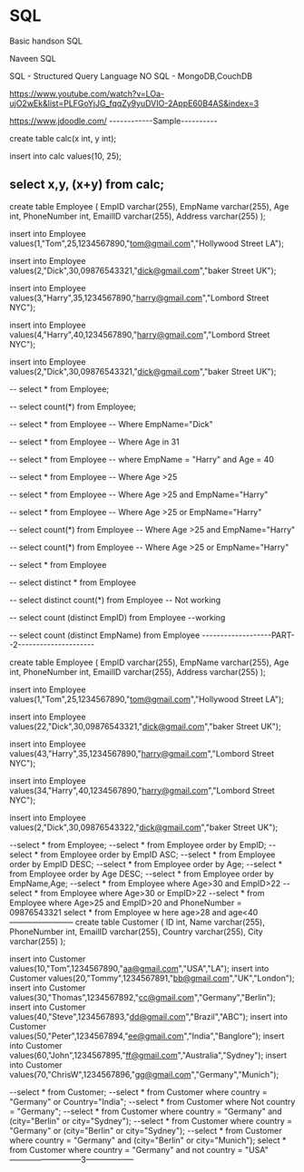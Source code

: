 # SQL
Basic handson SQL


Naveen SQL

SQL - Structured Query Language
NO SQL - MongoDB,CouchDB

https://www.youtube.com/watch?v=LOa-ujO2wEk&list=PLFGoYjJG_fqqZy9yuDVIO-2AppE60B4AS&index=3

https://www.jdoodle.com/
------------Sample----------

create table calc(x int, y int);

insert into calc values(10, 25);

select x,y, (x+y) from calc;
------------------------

create table Employee (
    EmpID varchar(255),
    EmpName varchar(255),
    Age int,
    PhoneNumber int,
    EmailID varchar(255),
    Address varchar(255)
);

insert into Employee values(1,"Tom",25,1234567890,"tom@gmail.com","Hollywood Street LA");

insert into Employee values(2,"Dick",30,09876543321,"dick@gmail.com","baker Street UK");

insert into Employee values(3,"Harry",35,1234567890,"harry@gmail.com","Lombord Street NYC");

insert into Employee values(4,"Harry",40,1234567890,"harry@gmail.com","Lombord Street NYC");

insert into Employee values(2,"Dick",30,09876543321,"dick@gmail.com","baker Street UK");

-- select * from Employee;

-- select count(*) from Employee;

-- select  * from Employee 
-- Where EmpName="Dick"

-- select  * from Employee 
-- Where Age in 31

-- select * from Employee
-- where EmpName = "Harry" and Age = 40

-- select * from Employee
-- Where Age >25

-- select * from Employee
-- Where Age >25 and EmpName="Harry"

-- select * from Employee
-- Where Age >25 or EmpName="Harry"

-- select count(*) from Employee
-- Where Age >25 and EmpName="Harry"

-- select count(*) from Employee
-- Where Age >25 or EmpName="Harry"

-- select * from Employee

-- select distinct * from Employee

-- select distinct count(*) from Employee -- Not working 

-- select count (distinct EmpID) from Employee --working

-- select count (distinct EmpName) from Employee 
-------------------PART--2---------------------


create table Employee (
    EmpID varchar(255),
    EmpName varchar(255),
    Age int,
    PhoneNumber int,
    EmailID varchar(255),
    Address varchar(255)
);

insert into Employee values(1,"Tom",25,1234567890,"tom@gmail.com","Hollywood Street LA");

insert into Employee values(22,"Dick",30,09876543321,"dick@gmail.com","baker Street UK");

insert into Employee values(43,"Harry",35,1234567890,"harry@gmail.com","Lombord Street NYC");

insert into Employee values(34,"Harry",40,1234567890,"harry@gmail.com","Lombord Street NYC");

insert into Employee values(2,"Dick",30,09876543322,"dick@gmail.com","baker Street UK");

--select * from Employee;
--select * from Employee order by EmpID;
--select * from Employee order by EmpID ASC;
--select * from Employee order by EmpID DESC;
--select * from Employee order by Age;
--select * from Employee order by Age DESC;
--select * from Employee order by EmpName,Age;
--select * from Employee where Age>30 and EmpID>22
--select * from Employee where Age>30 or EmpID>22
--select * from Employee where Age>25 and EmpID>20 and PhoneNumber = 09876543321
select * from Employee w  here age>28 and age<40
————————
create table Customer (
    ID int,
    Name varchar(255),
    PhoneNumber int,
    EmailID varchar(255),
    Country varchar(255),
    City varchar(255)
);

insert into Customer values(10,"Tom",1234567890,"aa@gmail.com","USA","LA");
insert into Customer values(20,"Tommy",1234567891,"bb@gmail.com","UK","London");
insert into Customer values(30,"Thomas",1234567892,"cc@gmail.com","Germany","Berlin");
insert into Customer values(40,"Steve",1234567893,"dd@gmail.com","Brazil","ABC");
insert into Customer values(50,"Peter",1234567894,"ee@gmail.com","India","Banglore");
insert into Customer values(60,"John",1234567895,"ff@gmail.com","Australia","Sydney");
insert into Customer values(70,"ChrisW",1234567896,"gg@gmail.com","Germany","Munich");

--select * from Customer;
--select * from Customer where country = "Germany" or Country="India";
--select * from Customer where Not country = "Germany";
--select * from Customer where country = "Germany" and (city="Berlin" or city="Sydney");
--select * from Customer where country = "Germany" or (city="Berlin" or city="Sydney");
--select * from Customer where country = "Germany" and (city="Berlin" or city="Munich");
 select * from Customer where country = "Germany" and not country = "USA"
—————————3——————























